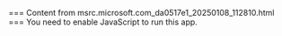 === Content from msrc.microsoft.com_da0517e1_20250108_112810.html ===
You need to enable JavaScript to run this app.
